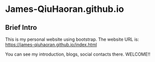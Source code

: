 # James-QiuHaoran.github.io

## Brief Intro

This is my personal website using bootstrap. The website URL is: https://james-qiuhaoran.github.io/index.html

You can see my introduction, blogs, social contacts there. WELCOME!!
